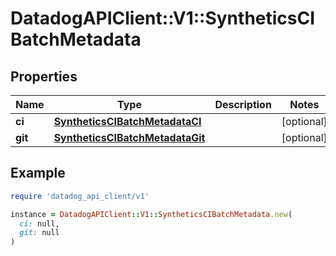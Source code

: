 # DatadogAPIClient::V1::SyntheticsCIBatchMetadata

## Properties

| Name    | Type                                                                | Description | Notes      |
| ------- | ------------------------------------------------------------------- | ----------- | ---------- |
| **ci**  | [**SyntheticsCIBatchMetadataCI**](SyntheticsCIBatchMetadataCI.md)   |             | [optional] |
| **git** | [**SyntheticsCIBatchMetadataGit**](SyntheticsCIBatchMetadataGit.md) |             | [optional] |

## Example

```ruby
require 'datadog_api_client/v1'

instance = DatadogAPIClient::V1::SyntheticsCIBatchMetadata.new(
  ci: null,
  git: null
)
```
